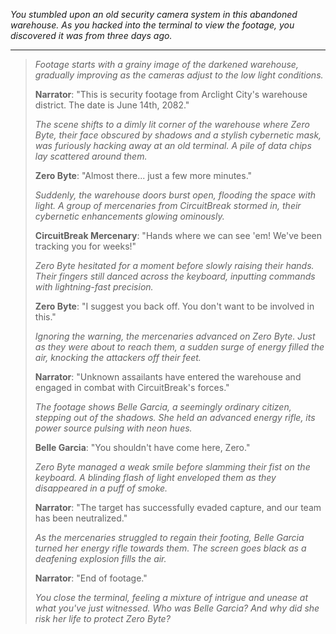 *You stumbled upon an old security camera system in this abandoned warehouse. As you hacked into the terminal to view the footage, you discovered it was from three days ago.*

---

> *Footage starts with a grainy image of the darkened warehouse, gradually improving as the cameras adjust to the low light conditions.*
> 
> **Narrator**: "This is security footage from Arclight City's warehouse district. The date is June 14th, 2082."
> 
> *The scene shifts to a dimly lit corner of the warehouse where Zero Byte, their face obscured by shadows and a stylish cybernetic mask, was furiously hacking away at an old terminal. A pile of data chips lay scattered around them.*
> 
> **Zero Byte**: "Almost there... just a few more minutes."
> 
> *Suddenly, the warehouse doors burst open, flooding the space with light. A group of mercenaries from CircuitBreak stormed in, their cybernetic enhancements glowing ominously.*
> 
> **CircuitBreak Mercenary**: "Hands where we can see 'em! We've been tracking you for weeks!"
> 
> *Zero Byte hesitated for a moment before slowly raising their hands. Their fingers still danced across the keyboard, inputting commands with lightning-fast precision.*
> 
> **Zero Byte**: "I suggest you back off. You don't want to be involved in this."
> 
> *Ignoring the warning, the mercenaries advanced on Zero Byte. Just as they were about to reach them, a sudden surge of energy filled the air, knocking the attackers off their feet.*
> 
> **Narrator**: "Unknown assailants have entered the warehouse and engaged in combat with CircuitBreak's forces."
> 
> *The footage shows Belle Garcia, a seemingly ordinary citizen, stepping out of the shadows. She held an advanced energy rifle, its power source pulsing with neon hues.*
> 
> **Belle Garcia**: "You shouldn't have come here, Zero."
> 
> *Zero Byte managed a weak smile before slamming their fist on the keyboard. A blinding flash of light enveloped them as they disappeared in a puff of smoke.*
> 
> **Narrator**: "The target has successfully evaded capture, and our team has been neutralized."
> 
> *As the mercenaries struggled to regain their footing, Belle Garcia turned her energy rifle towards them. The screen goes black as a deafening explosion fills the air.*
> 
> **Narrator**: "End of footage."
> 
> *You close the terminal, feeling a mixture of intrigue and unease at what you've just witnessed. Who was Belle Garcia? And why did she risk her life to protect Zero Byte?*